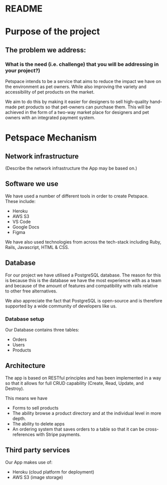 # README

# Purpose of the project
## The problem we address: 
### What is the need (i.e. challenge) that you will be addressing in your project?)

Petspace intends to be a service that aims to reduce the impact we have on the environment as pet owners. While also improving the variety and accessibility of pet products on the market.

We aim to do this by making it easier for designers to sell high-quality hand-made pet products so that pet-owners can purchase them. This will be achieved in the form of a two-way market place for designers and pet owners with an integrated payment system.

# Petspace Mechanism
## Network infrastructure
(Describe the network infrastructure the App may be based on.)
## Software we use
We have used a number of different tools in order to create Petspace. These include:
* Heroku
* AWS S3
* VS Code
* Google Docs
* Figma

We have also used technologies from across the tech-stack including Ruby, Rails, Javascript, HTML & CSS.

## Database
For our project we have utilised a PostgreSQL database. The reason for this is because this is the database we have the most experience with as a team and because of the amount of features and compatibility with rails relative to other free alternatives. 

We also appreciate the fact that PostgreSQL is open-source and is therefore supported by a wide community of developers like us.

### Database setup
Our Database contains three tables:
* Orders
* Users
* Products

## Architecture
The app is based on RESTful principles and has been implemented in a way so that it allows for full CRUD capability (Create, Read, Update, and Destroy).

This means we have
* Forms to sell products
* The ability browse a product directory and at the individual level in more depth.
* The ability to delete apps
* An ordering system that saves orders to a table so that it can be cross-references with Stripe payments.

## Third party services
Our App makes use of:
* Heroku (cloud platform for deployment)
* AWS S3 (image storage)